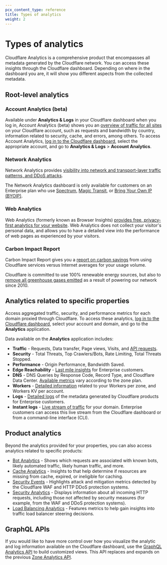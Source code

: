 ```yaml
---
pcx_content_type: reference
title: Types of analytics
weight: 2
---
```


# Types of analytics

Cloudflare Analytics is a comprehensive product that encompasses all metadata generated by the Cloudflare network. You can access these insights through the Cloudflare dashboard. Depending on where in the dashboard you are, it will show you different aspects from the collected metadata.

## Root-level analytics

### Account Analytics (beta)

Available under **Analytics & Logs** in your Cloudflare dashboard when you log in, Account Analytics (beta) shows you an [overview of traffic for all sites](/analytics/account-and-zone-analytics/account-analytics/) on your Cloudflare account, such as requests and bandwidth by country, information related to security, cache, and errors, among others. To access Account Analytics, [log in to the Cloudflare dashboard](https://dash.cloudflare.com/login), select the appropriate account, and go to **Analytics & Logs** > **Account Analytics**.

### Network Analytics

Network Analytics provides [visibility into network and transport-layer traffic patterns, and DDoS attacks](/analytics/network-analytics/).

The Network Analytics dashboard is only available for customers on an Enterprise plan who use [Spectrum](/spectrum/), [Magic Transit](/magic-transit/), or [Bring Your Own IP (BYOIP)](/byoip/).

### Web Analytics

Web Analytics (formerly known as Browser Insights) [provides free, privacy-first analytics for your website](/analytics/web-analytics/). Web Analytics does not collect your visitor's personal data, and allows you to have a detailed view into the performance of web pages as experienced by your visitors.


### Carbon Impact Report

Carbon Impact Report gives you a [report on carbon savings](https://blog.cloudflare.com/understand-and-reduce-your-carbon-impact-with-cloudflare/) from using Cloudflare services versus Internet averages for your usage volume.

Cloudflare is committed to use 100% renewable energy sources, but also to [remove all greenhouse gases emitted](https://blog.cloudflare.com/cloudflare-committed-to-building-a-greener-internet/) as a result of powering our network since 2010.

## Analytics related to specific properties

Access aggregated traffic, security, and performance metrics for each domain proxied through Cloudflare. To access these analytics, [log in to the Cloudflare dashboard](https://dash.cloudflare.com/login), select your account and domain, and go to the **Analytics** application.

Data available on the **Analytics** application includes:

* **Traffic** - Requests, Data transfer, Page views, Visits, and [API requests](/api-shield/security/api-discovery/#api-requests).
* **Security** - Total Threats, Top Crawlers/Bots, Rate Limiting, Total Threats Stopped.
* **Performance** - Origin Performance, Bandwidth Saved.
* **Edge Reachability** - [Last mile insights](/network-error-logging/) for Enterprise customers.
* **DNS** - DNS Queries by Response Code, Record Type, and Cloudflare Data Center. [Available metrics](/analytics/account-and-zone-analytics/zone-analytics/#dns) vary according to the zone plan.
* **Workers** - [Detailed information](/workers/observability/metrics-and-analytics/) related to your Workers per zone, and Workers KV per account.
* **Logs** - [Detailed logs](/logs/) of the metadata generated by Cloudflare products for Enterprise customers.
* **Instant logs** - [Live stream of traffic](/logs/instant-logs/) for your domain. Enterprise customers can access this live stream from the Cloudflare dashboard or from a command-line interface (CLI).

## Product analytics

Beyond the analytics provided for your properties, you can also access analytics related to specific products:

* [Bot Analytics](/bots/bot-analytics/) - Shows which requests are associated with known bots, likely automated traffic, likely human traffic, and more.
* [Cache Analytics](/cache/performance-review/cache-analytics/) - Insights to that help determine if resources are missing from cache, expired, or ineligible for caching.
* [Security Events](/waf/security-events/) - Highlights attack and mitigation metrics detected by the Cloudflare WAF and HTTP DDoS protection systems.
* [Security Analytics](/waf/security-analytics/) - Displays information about all incoming HTTP requests, including those not affected by security measures (for example, from the WAF and DDoS protection systems).
* [Load Balancing Analytics](/load-balancing/reference/load-balancing-analytics/) - Features metrics to help gain insights into traffic load balancer steering decisions.


## GraphQL APIs

If you would like to have more control over how you visualize the analytic and log information available on the Cloudflare dashboard, use the [GraphQL Analytics API](/analytics/graphql-api/) to build customized views. This API replaces and expands on the previous [Zone Analytics API](/api/operations/zone-analytics-(-deprecated)-get-dashboard).